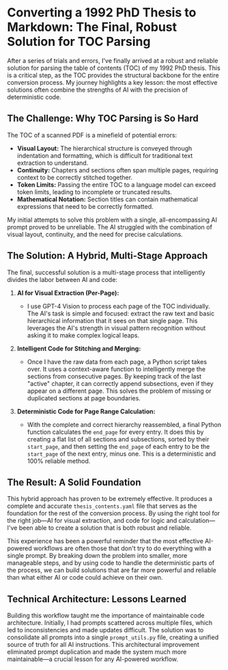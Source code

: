 # Converting a 1992 PhD Thesis to Markdown: The Final, Robust Solution for TOC Parsing

After a series of trials and errors, I've finally arrived at a robust and reliable solution for parsing the table of contents (TOC) of my 1992 PhD thesis. This is a critical step, as the TOC provides the structural backbone for the entire conversion process. My journey highlights a key lesson: the most effective solutions often combine the strengths of AI with the precision of deterministic code.

## The Challenge: Why TOC Parsing is So Hard

The TOC of a scanned PDF is a minefield of potential errors:

*   **Visual Layout:** The hierarchical structure is conveyed through indentation and formatting, which is difficult for traditional text extraction to understand.
*   **Continuity:** Chapters and sections often span multiple pages, requiring context to be correctly stitched together.
*   **Token Limits:** Passing the entire TOC to a language model can exceed token limits, leading to incomplete or truncated results.
*   **Mathematical Notation:** Section titles can contain mathematical expressions that need to be correctly formatted.

My initial attempts to solve this problem with a single, all-encompassing AI prompt proved to be unreliable. The AI struggled with the combination of visual layout, continuity, and the need for precise calculations.

## The Solution: A Hybrid, Multi-Stage Approach

The final, successful solution is a multi-stage process that intelligently divides the labor between AI and code:

1.  **AI for Visual Extraction (Per-Page):**
    *   I use GPT-4 Vision to process each page of the TOC individually. The AI's task is simple and focused: extract the raw text and basic hierarchical information that it sees on that single page. This leverages the AI's strength in visual pattern recognition without asking it to make complex logical leaps.

2.  **Intelligent Code for Stitching and Merging:**
    *   Once I have the raw data from each page, a Python script takes over. It uses a context-aware function to intelligently merge the sections from consecutive pages. By keeping track of the last "active" chapter, it can correctly append subsections, even if they appear on a different page. This solves the problem of missing or duplicated sections at page boundaries.

3.  **Deterministic Code for Page Range Calculation:**
    *   With the complete and correct hierarchy reassembled, a final Python function calculates the `end_page` for every entry. It does this by creating a flat list of all sections and subsections, sorted by their `start_page`, and then setting the `end_page` of each entry to be the `start_page` of the next entry, minus one. This is a deterministic and 100% reliable method.

## The Result: A Solid Foundation

This hybrid approach has proven to be extremely effective. It produces a complete and accurate `thesis_contents.yaml` file that serves as the foundation for the rest of the conversion process. By using the right tool for the right job—AI for visual extraction, and code for logic and calculation—I've been able to create a solution that is both robust and reliable.

This experience has been a powerful reminder that the most effective AI-powered workflows are often those that don't try to do everything with a single prompt. By breaking down the problem into smaller, more manageable steps, and by using code to handle the deterministic parts of the process, we can build solutions that are far more powerful and reliable than what either AI or code could achieve on their own.

## Technical Architecture: Lessons Learned

Building this workflow taught me the importance of maintainable code architecture. Initially, I had prompts scattered across multiple files, which led to inconsistencies and made updates difficult. The solution was to consolidate all prompts into a single `prompt_utils.py` file, creating a unified source of truth for all AI instructions. This architectural improvement eliminated prompt duplication and made the system much more maintainable—a crucial lesson for any AI-powered workflow.
